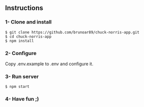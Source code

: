 ## Instructions

### 1- Clone and install

    $ git clone https://github.com/brunoar89/chuck-norris-app.git
    $ cd chuck-norris-app
    $ npm install

### 2- Configure

Copy .env.example to .env and configure it.

### 3- Run server

    $ npm start
    
### 4- Have fun ;)
